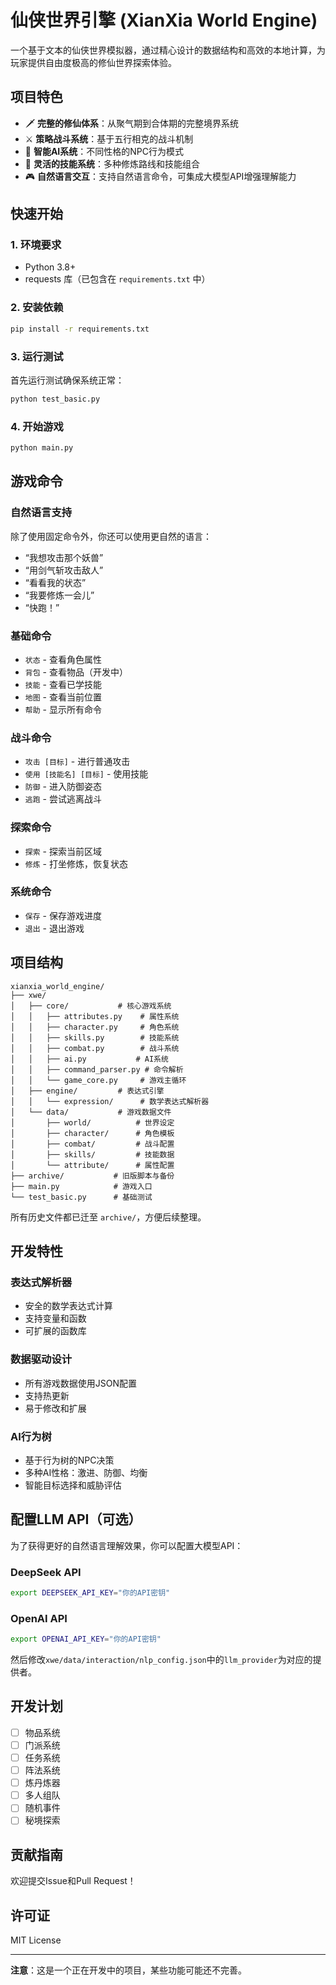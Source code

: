 # 仙侠世界引擎 (XianXia World Engine)

一个基于文本的仙侠世界模拟器，通过精心设计的数据结构和高效的本地计算，为玩家提供自由度极高的修仙世界探索体验。

## 项目特色

- 🗡️ **完整的修仙体系**：从聚气期到合体期的完整境界系统
- ⚔️ **策略战斗系统**：基于五行相克的战斗机制
- 🧠 **智能AI系统**：不同性格的NPC行为模式
- 📜 **灵活的技能系统**：多种修炼路线和技能组合
- 🎮 **自然语言交互**：支持自然语言命令，可集成大模型API增强理解能力

## 快速开始

### 1. 环境要求

- Python 3.8+
- requests 库（已包含在 `requirements.txt` 中）

### 2. 安装依赖

```bash
pip install -r requirements.txt
```

### 3. 运行测试

首先运行测试确保系统正常：

```bash
python test_basic.py
```

### 4. 开始游戏

```bash
python main.py
```

## 游戏命令

### 自然语言支持

除了使用固定命令外，你还可以使用更自然的语言：
- “我想攻击那个妖兽”
- “用剑气斩攻击敌人”
- “看看我的状态”
- “我要修炼一会儿”
- “快跑！”

### 基础命令
- `状态` - 查看角色属性
- `背包` - 查看物品（开发中）
- `技能` - 查看已学技能
- `地图` - 查看当前位置
- `帮助` - 显示所有命令

### 战斗命令
- `攻击 [目标]` - 进行普通攻击
- `使用 [技能名] [目标]` - 使用技能
- `防御` - 进入防御姿态
- `逃跑` - 尝试逃离战斗

### 探索命令
- `探索` - 探索当前区域
- `修炼` - 打坐修炼，恢复状态

### 系统命令
- `保存` - 保存游戏进度
- `退出` - 退出游戏

## 项目结构

```
xianxia_world_engine/
├── xwe/
│   ├── core/           # 核心游戏系统
│   │   ├── attributes.py    # 属性系统
│   │   ├── character.py     # 角色系统
│   │   ├── skills.py        # 技能系统
│   │   ├── combat.py        # 战斗系统
│   │   ├── ai.py           # AI系统
│   │   ├── command_parser.py # 命令解析
│   │   └── game_core.py     # 游戏主循环
│   ├── engine/         # 表达式引擎
│   │   └── expression/      # 数学表达式解析器
│   └── data/           # 游戏数据文件
│       ├── world/          # 世界设定
│       ├── character/      # 角色模板
│       ├── combat/         # 战斗配置
│       ├── skills/         # 技能数据
│       └── attribute/      # 属性配置
├── archive/           # 旧版脚本与备份
├── main.py            # 游戏入口
└── test_basic.py      # 基础测试

```
所有历史文件都已迁至 `archive/`，方便后续整理。

## 开发特性

### 表达式解析器
- 安全的数学表达式计算
- 支持变量和函数
- 可扩展的函数库

### 数据驱动设计
- 所有游戏数据使用JSON配置
- 支持热更新
- 易于修改和扩展

### AI行为树
- 基于行为树的NPC决策
- 多种AI性格：激进、防御、均衡
- 智能目标选择和威胁评估

## 配置LLM API（可选）

为了获得更好的自然语言理解效果，你可以配置大模型API：

### DeepSeek API
```bash
export DEEPSEEK_API_KEY="你的API密钥"
```

### OpenAI API
```bash
export OPENAI_API_KEY="你的API密钥"
```

然后修改`xwe/data/interaction/nlp_config.json`中的`llm_provider`为对应的提供者。

## 开发计划

- [ ] 物品系统
- [ ] 门派系统
- [ ] 任务系统
- [ ] 阵法系统
- [ ] 炼丹炼器
- [ ] 多人组队
- [ ] 随机事件
- [ ] 秘境探索

## 贡献指南

欢迎提交Issue和Pull Request！

## 许可证

MIT License

---

**注意**：这是一个正在开发中的项目，某些功能可能还不完善。
